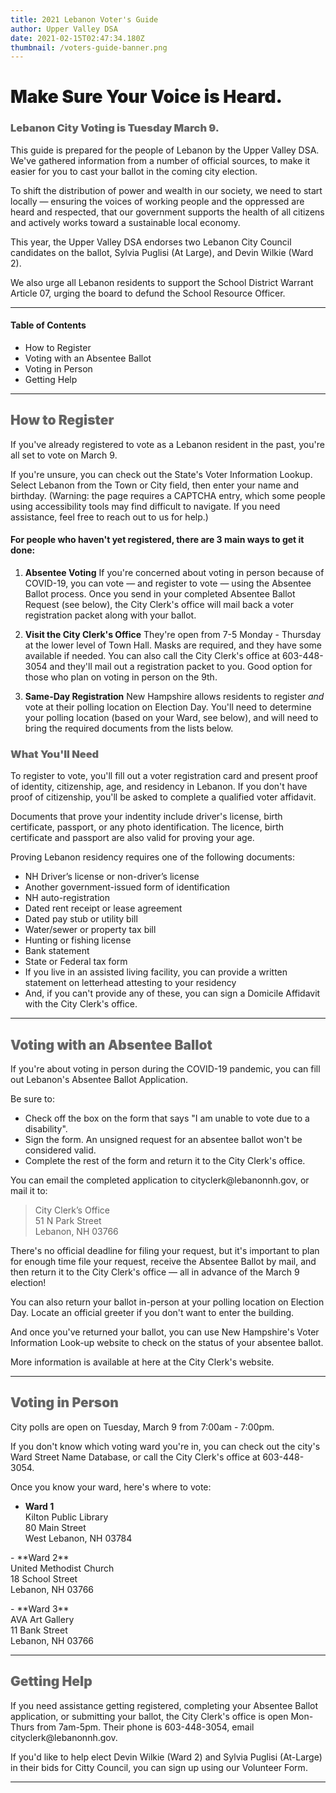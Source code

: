 ```yaml
---
title: 2021 Lebanon Voter's Guide
author: Upper Valley DSA
date: 2021-02-15T02:47:34.180Z
thumbnail: /voters-guide-banner.png
---
```

<style type='text/css'>
    a { text-decoration: none; }
    a:hover { text-decoration: underline; }
    h1 {font-weight: 900;}
    h2, h3{ font-weight: 900; color: #666666}
    li {margin-bottom: 0px;}
</style>

# Make Sure Your Voice is Heard.
### Lebanon City Voting is Tuesday March 9.

This guide is prepared for the people of Lebanon by the Upper Valley DSA. We've gathered information from a number of official sources, to make it easier for you to cast your ballot in the coming city election.  

To shift the distribution of power and wealth in our society, we need to start locally — ensuring the voices of working people and the oppressed are heard and respected, that our government supports the health of all citizens and actively works toward a sustainable local economy.  

This year, the Upper Valley DSA [endorses](/endorsements) two Lebanon City Council candidates on the ballot, Sylvia Puglisi (At Large), and Devin Wilkie (Ward 2). 

We also urge all Lebanon residents to support the School District Warrant Article 07, urging the board to [defund the School Resource Officer](https://www.vnews.com/Residents-petition-to-do-away-with-school-police-position-38319845).

---
#### Table of Contents 
- [How to Register](#how-to-register)
- [Voting with an Absentee Ballot](#absentee)
- [Voting in Person](#in-person)
- [Getting Help](#help)

--- 
<h2 id="how-to-register"> How to Register</h2>

If you've already registered to vote as a Lebanon resident in the past, you're all set to vote on March 9. 

If you're unsure, you can check out [the State's Voter Information Lookup](https://app.sos.nh.gov/Public/PartyInfo.aspx). Select Lebanon from the Town or City field, then enter your name and birthday. (Warning: the page requires a CAPTCHA entry, which some people using accessibility tools may find difficult to navigate. If you need assistance, feel free to [reach out to us](mailto:uppervalleydsa@gmail.com) for help.)

#### For people who haven't yet registered, there are 3 main ways to get it done: #### 
1. **Absentee Voting** If you're concerned about voting in person because of COVID-19, you can vote — and register to vote — using the Absentee Ballot process. Once you send in your completed Absentee Ballot Request (see below), the City Clerk's office will mail back a voter registration packet along with your ballot. 

2. **Visit the City Clerk's Office** They're open from 7-5 Monday - Thursday at the lower level of Town Hall. Masks are required, and they have some available if needed. 
You can also call the City Clerk's office at 603-448-3054 and they'll mail out a registration packet to you. Good option for those who plan on voting in person on the 9th.

3. **Same-Day Registration** New Hampshire allows residents to register *and* vote at their polling location on Election Day. You'll need to determine your polling location (based on your Ward, see below), and will need to bring the required documents from the lists below. 

### What You'll Need ###

To register to vote, you'll fill out a voter registration card and present proof of identity, citizenship, age, and residency in Lebanon. If you don't have proof of citizenship, you'll be asked to complete a qualified voter affidavit.

Documents that prove your indentity include driver's license, birth certificate, passport, or any photo identification. The licence, birth certificate and passport are also valid for proving your age. 

Proving Lebanon residency requires one of the following documents: 
- NH Driver’s license or non-driver’s license 
- Another government-issued form of identification
- NH auto-registration
- Dated rent receipt or lease agreement
- Dated pay stub or utility bill
- Water/sewer or property tax bill
- Hunting or fishing license
- Bank statement
- State or Federal tax form
- If you live in an assisted living facility, you can provide a written statement on letterhead attesting to your residency 
- And, if you can't provide any of these, you can  sign a Domicile Affidavit with the City Clerk's office.

---
<h2 id="absentee">Voting with an Absentee Ballot</h2>

If you're about voting in person during the COVID-19 pandemic, you can fill out Lebanon's [Absentee Ballot Application](https://lebanonnh.gov/DocumentCenter/View/825/Absentee-Ballot-Request-Form-PDF). 

Be sure to: 
- Check off the box on the form that says "I am unable to vote due to a disability".
- Sign the form. An unsigned request for an absentee ballot won't be considered valid.
- Complete the rest of the form and return it to the City Clerk's office. 

You can email the completed application to <cityclerk@lebanonnh.gov>, or mail it to: 
> City Clerk’s Office <br>
> 51 N Park Street <br>
> Lebanon, NH 03766

There's no official deadline for filing your request, but it's important to plan for enough time file your request, receive the Absentee Ballot by mail, and then return it to the City Clerk's office — all in advance of the March 9 election! 

You can also return your ballot in-person at your polling location on Election Day. Locate an official greeter if you don't want to enter the building.

And once you've returned your ballot, you can use New Hampshire's [Voter Information Look-up website](https://app.sos.nh.gov/Public/AbsenteeBallot.aspx) to check on the status of your absentee ballot. 

More information is available at [here](https://lebanonnh.gov/564/Absentee-Ballots-Voting) at the City Clerk's website.

---

<h2 id="in-person">Voting in Person</h2>

City polls are open on Tuesday, March 9 from 7:00am - 7:00pm. 

If you don't know which voting ward you're in, you can check out the city's [Ward Street Name Database](https://lebanonnh.gov/582/Find-Your-Ward-by-Street-Name), or call the City Clerk's office at 603-448-3054. 

Once you know your ward, here's where to vote:

- **Ward 1** <br>
Kilton Public Library<br>
80 Main Street<br>
West Lebanon, NH 03784
<p>
- **Ward 2** <br>
United Methodist Church<br>
18 School Street<br>
Lebanon, NH 03766
<p>
- **Ward 3** <br>
AVA Art Gallery <br>
11 Bank Street<br>
Lebanon, NH 03766

---

<h2 id="help">Getting Help</h2>

If you need assistance getting registered, completing your Absentee Ballot application, or submitting your ballot, the City Clerk's office is open Mon-Thurs from 7am-5pm. Their phone is 603-448-3054, email <cityclerk@lebanonnh.gov>.

If you'd like to help elect Devin Wilkie (Ward 2) and Sylvia Puglisi (At-Large) in their bids for Citty Council, you can sign up using our [Volunteer Form](https://docs.google.com/forms/d/1ZaRL_OZV8WcUXW-bNafEgELrOVJpp_ttAB7XnJJ1zf8/).

---
